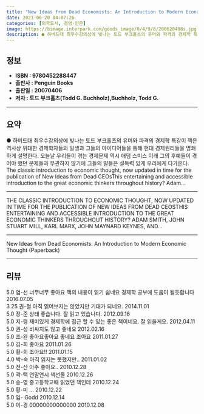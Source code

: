 ```yaml
---
title: "New Ideas from Dead Economists: An Introduction to Modern Economic Thought (Paperback)"
date: 2021-06-20 04:07:26
categories: [외국도서, 경영-인문]
image: https://bimage.interpark.com/goods_image/0/4/9/8/200620498s.jpg
description: ● 하버드대 최우수강의상에 빛나는 토드 부크홀츠의 유머와 파격의 경제학 특강이 책은 역사상 위대한 경제학자들의 일생과 그들의 아이디어들을 통해 현대 경제원리들을 명쾌하게 설명한다. 오늘날 우리들이 겪는 경제문제 역시 애덤 스미스 이래 그의 후예들이 겪어야 했던 문제들과 무관하지 않기에
---
```


## **정보**

- **ISBN : 9780452288447**
- **출판사 : Penguin Books**
- **출판일 : 20070406**
- **저자 : 토드 부크홀츠(Todd G. Buchholz),Buchholz, Todd G.**

------



## **요약**

●  하버드대 최우수강의상에 빛나는 토드 부크홀츠의 유머와 파격의 경제학 특강이 책은 역사상 위대한 경제학자들의 일생과 그들의 아이디어들을 통해 현대 경제원리들을 명쾌하게 설명한다. 오늘날 우리들이 겪는 경제문제 역시 애덤 스미스 이래 그의 후예들이 겪어야 했던 문제들과 무관하지 않기에 그들의 말들은 설득력 있게 우리에게 다가온다. The classic introduction to economic thought, now updated in time for the publication of New Ideas from Dead CEOsThis entertaining and accessible introduction to the great economic thinkers throughout history? Adam...

------

THE CLASSIC INTRODUCTION TO ECONOMIC THOUGHT, NOW UPDATED IN TIME FOR THE PUBLICATION OF NEW IDEAS FROM DEAD CEOSTHIS ENTERTAINING AND ACCESSIBLE INTRODUCTION TO THE GREAT ECONOMIC THINKERS THROUGHOUT HISTORY? ADAM SMITH, JOHN STUART MILL, KARL MARX, JOHN MAYNARD KEYNES, AND... 

------


New Ideas from Dead Economists: An Introduction to Modern Economic Thought (Paperback) 

------


## **리뷰** 

5.0 염-선 너무너무 좋아요 책의 내용이 읽기 쉽네요 경제학 공부에 도움이 될듯합니다 2016.07.05 <br/>3.25 권-철 아직 읽어보지는 않았지만 기대가 되네요. 2014.11.01 <br/>5.0 장-준 상태 좋습니다. 잘 읽고 있습니다. 2012.09.16 <br/>5.0 지-령 재미있게 경제학에 접근 할 수 있는 좋은 책이네요. 잘 읽을게요. 2012.04.11 <br/>5.0 권-성 비싸지도 않고 좋네요 2012.02.16 <br/>5.0 조-완 좋아요좋아요 좋네요 조아요 2011.01.27 <br/>5.0 김-희 좋아요 2011.01.26 <br/>5.0 황-희 조아요!! 2011.01.15 <br/>4.0 박-숙 아직 읽지는 못했지만.. 2011.01.02 <br/>5.0 전-산 아주 좋아요.. 2010.12.28 <br/>5.0 곽-택 연말연시 책선물 2010.12.26 <br/>5.0 송-영 중고등학교때 읽었던 책인데 2010.12.24 <br/>5.0 황-미 ... 2010.12.22 <br/>5.0 임- Godd 2010.12.14 <br/>5.0 이-경 00000000000000 2010.12.08 <br/>